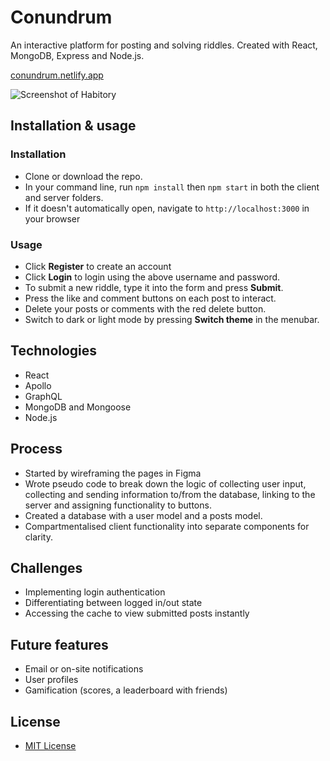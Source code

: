 # Conundrum
An interactive platform for posting and solving riddles. Created with React, MongoDB, Express and Node.js.

[conundrum.netlify.app](https://conundrum.netlify.app)

![Screenshot of Habitory](https://i.imgur.com/0qOc6R3.png)


## Installation & usage
### Installation
- Clone or download the repo.
- In your command line, run `npm install` then `npm start` in both the client and server folders.
- If it doesn't automatically open, navigate to `http://localhost:3000` in your browser

### Usage
- Click **Register** to create an account
- Click **Login** to login using the above username and password.
- To submit a new riddle, type it into the form and press **Submit**.
- Press the like and comment buttons on each post to interact.
- Delete your posts or comments with the red delete button.
- Switch to dark or light mode by pressing **Switch theme** in the menubar.

## Technologies
- React
- Apollo
- GraphQL
- MongoDB and Mongoose
- Node.js

## Process
- Started by wireframing the pages in Figma
- Wrote pseudo code to break down the logic of collecting user input, collecting and sending information to/from the database, linking to the server and assigning functionality to buttons.
- Created a database with a user model and a posts model.
- Compartmentalised client functionality into separate components for clarity.

## Challenges
- Implementing login authentication
- Differentiating between logged in/out state
- Accessing the cache to view submitted posts instantly

## Future features
- Email or on-site notifications
- User profiles
- Gamification (scores, a leaderboard with friends)

## License
- [MIT License](https://opensource.org/licenses/mit-license.php)
